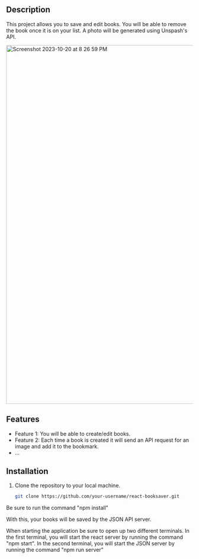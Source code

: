 
## Description

This project allows you to save and edit books. You will be able to remove the book once it is on your list. A photo will be generated using Unspash's API. 

<img width="965" alt="Screenshot 2023-10-20 at 8 26 59 PM" src="https://github.com/ueharaneal/BookSaver/assets/79432460/f7082701-1817-4df5-a6e3-a70932c949a6">

## Features

- Feature 1: You will be able to create/edit books.
- Feature 2: Each time a book is created it will send an API request for an image and add it to the bookmark. 
- ...


## Installation

1. Clone the repository to your local machine.
   ```bash
   git clone https://github.com/your-username/react-booksaver.git


Be sure to run the command "npm install" 

With this, your books will be saved by the JSON API server. 

When starting the application be sure to open up two different terminals. In the first terminal, you will start the react server by running the command "npm start". In the second terminal, you will start the JSON server by running the command "npm run server" 
